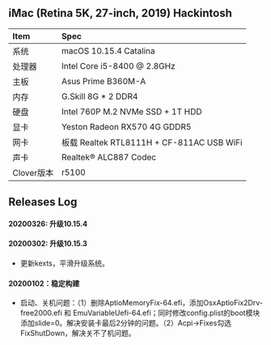 ## iMac (Retina 5K, 27-inch, 2019) Hackintosh

| Item | Spec |
|:------|:------|
|系统   | macOS 10.15.4 Catalina |
|处理器 | Intel Core i5-8400 @ 2.8GHz |
|主板   | Asus Prime B360M-A |
|内存   | G.Skill 8G * 2 DDR4 |
|硬盘   | Intel 760P M.2 NVMe SSD + 1T HDD |
|显卡   | Yeston Radeon RX570 4G GDDR5|
|网卡   | 板载 Realtek RTL8111H + CF-811AC USB WiFi |
|声卡   | Realtek® ALC887 Codec |
|Clover版本| r5100 |


## Releases Log

#### 20200326: 升级10.15.4

#### 20200302: 升级10.15.3
- 更新kexts，平滑升级系统。

#### 20200102：稳定构建
- 启动、关机问题：（1）删除AptioMemoryFix-64.efi，添加OsxAptioFix2Drv-free2000.efi 和 EmuVariableUefi-64.efi；同时修改config.plist的boot模块添加slide=0。解决安装卡最后2分钟的问题。（2）Acpi->Fixes勾选FixShutDown，解决关不了机问题。